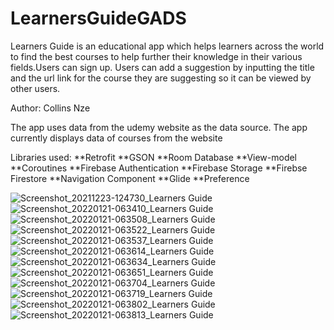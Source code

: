 # LearnersGuideGADS

Learners Guide is an educational app which helps learners across the world to find the best courses to help further
their knowledge in their various fields.Users can sign up. Users can add a suggestion by inputting the title and the url link for the course they are suggesting so it can be viewed by other users.

Author: Collins Nze

The app uses data from the udemy website as the data source. The app currently displays data of courses from the website

Libraries used:
**Retrofit
**GSON
**Room Database
**View-model
**Coroutines
**Firebase Authentication
**Firebase Storage
**Firebse Firestore
**Navigation Component
**Glide
**Preference



![Screenshot_20211223-124730_Learners Guide](https://user-images.githubusercontent.com/74765532/150473702-e17afe4f-0791-495c-a95d-e6591d7bc9c2.jpg)
![Screenshot_20220121-063410_Learners Guide](https://user-images.githubusercontent.com/74765532/150473704-f1af898b-743a-4d25-bb0e-4291486d13ae.jpg)
![Screenshot_20220121-063508_Learners Guide](https://user-images.githubusercontent.com/74765532/150473706-0ce3a1c4-4351-4c99-81bd-67912e0ff902.jpg)
![Screenshot_20220121-063522_Learners Guide](https://user-images.githubusercontent.com/74765532/150473708-e320c3c2-6b7e-4fc0-885b-20d4281b3ab0.jpg)
![Screenshot_20220121-063537_Learners Guide](https://user-images.githubusercontent.com/74765532/150473709-c64858d5-2fb3-49b5-b2d6-8e93629814fb.jpg)
![Screenshot_20220121-063614_Learners Guide](https://user-images.githubusercontent.com/74765532/150473710-e5534cf3-d99d-4c63-b9aa-b118be029707.jpg)
![Screenshot_20220121-063634_Learners Guide](https://user-images.githubusercontent.com/74765532/150473711-b45a2216-6745-4876-b1d0-4612c71233a6.jpg)
![Screenshot_20220121-063651_Learners Guide](https://user-images.githubusercontent.com/74765532/150473715-c7563f93-c437-4549-8ed8-af919827010a.jpg)
![Screenshot_20220121-063704_Learners Guide](https://user-images.githubusercontent.com/74765532/150473716-b3c5ad8d-7d83-4a88-8969-797d48d80e87.jpg)
![Screenshot_20220121-063719_Learners Guide](https://user-images.githubusercontent.com/74765532/150473718-e1d95768-e070-4aff-afdc-4d7f6e1e7de1.jpg)
![Screenshot_20220121-063802_Learners Guide](https://user-images.githubusercontent.com/74765532/150473720-d6625c0e-0bfe-4416-9c5a-580a515b72df.jpg)
![Screenshot_20220121-063813_Learners Guide](https://user-images.githubusercontent.com/74765532/150474140-5081b286-2a63-4bd6-a4fc-0e06b074caa2.jpg)


